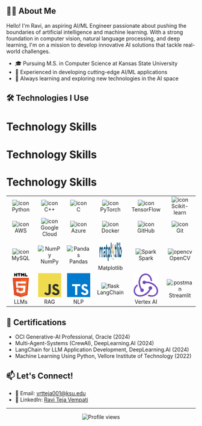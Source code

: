 ## 👨‍💻 About Me

Hello! I'm Ravi, an aspiring AI/ML Engineer passionate about pushing the boundaries of artificial intelligence and machine learning. With a strong foundation in computer vision, natural language processing, and deep learning, I'm on a mission to develop innovative AI solutions that tackle real-world challenges.

- 🎓 Pursuing M.S. in Computer Science at Kansas State University
- 🚀 Experienced in developing cutting-edge AI/ML applications
- 🌱 Always learning and exploring new technologies in the AI space
  
## 🛠 Technologies I Use
# Technology Skills

# Technology Skills

# Technology Skills

<table>
  <tr>
    <td align="center" width="96">
      <img src="https://techstack-generator.vercel.app/python-icon.svg" alt="icon" width="65" height="65" />
      <br>Python
    </td>
    <td align="center" width="96">
      <img src="https://techstack-generator.vercel.app/cpp-icon.svg" alt="icon" width="65" height="65" />
      <br>C++
    </td>
    <td align="center" width="96">
      <img src="https://techstack-generator.vercel.app/csharp-icon.svg" alt="icon" width="65" height="65" />
      <br>C
    </td>
    <td align="center" width="96">
      <img src="https://techstack-generator.vercel.app/pytorch-icon.svg" alt="icon" width="65" height="65" />
      <br>PyTorch
    </td>
    <td align="center" width="96">
      <img src="https://techstack-generator.vercel.app/tensorflow-icon.svg" alt="icon" width="65" height="65" />
      <br>TensorFlow
    </td>
    <td align="center" width="96">
      <img src="https://techstack-generator.vercel.app/kubernetes-icon.svg" alt="icon" width="65" height="65" />
      <br>Scikit-learn
    </td>
  </tr>
  <tr>
    <td align="center" width="96">
      <img src="https://techstack-generator.vercel.app/aws-icon.svg" alt="icon" width="65" height="65" />
      <br>AWS
    </td>
    <td align="center" width="96">
      <img src="https://techstack-generator.vercel.app/google-icon.svg" alt="icon" width="65" height="65" />
      <br>Google Cloud
    </td>
    <td align="center" width="96">
      <img src="https://techstack-generator.vercel.app/azure-icon.svg" alt="icon" width="65" height="65" />
      <br>Azure
    </td>
    <td align="center" width="96">
      <img src="https://techstack-generator.vercel.app/docker-icon.svg" alt="icon" width="65" height="65" />
      <br>Docker
    </td>
    <td align="center" width="96">
      <img src="https://techstack-generator.vercel.app/github-icon.svg" alt="icon" width="65" height="65" />
      <br>GitHub
    </td>
    <td align="center" width="96">
      <img src="https://techstack-generator.vercel.app/git-icon.svg" alt="icon" width="65" height="65" />
      <br>Git
    </td>
  </tr>
  <tr>
    <td align="center" width="96">
      <img src="https://techstack-generator.vercel.app/mysql-icon.svg" alt="icon" width="65" height="65" />
      <br>MySQL
    </td>
    <td align="center" width="96">
      <img src="https://github.com/numpy/numpy/raw/main/branding/logo/primary/numpylogo.svg" width="65" height="65" alt="NumPy" />
      <br>NumPy
    </td>
    <td align="center" width="96">
      <img src="https://github.com/pandas-dev/pandas/raw/main/web/pandas/static/img/pandas_mark.svg" width="65" height="65" alt="Pandas" />
      <br>Pandas
    </td>
    <td align="center" width="96">
      <img src="https://github.com/matplotlib/matplotlib/raw/main/doc/_static/logo2.svg" width="65" height="65" alt="Matplotlib" />
      <br>Matplotlib
    </td>
    <td align="center" width="96">
      <img src="https://spark.apache.org/images/spark-logo-trademark.png" width="65" height="65" alt="Spark" />
      <br>Spark
    </td>
    <td align="center" width="96">
      <img src="https://opencv.org/wp-content/uploads/2022/05/logo.png" width="65" height="65" alt="opencv" />
      <br>OpenCV
    </td>
  </tr>
  <tr>
    <td align="center" width="96">
      <img src="https://raw.githubusercontent.com/devicons/devicon/master/icons/html5/html5-original-wordmark.svg" alt="html5" width="65" height="65"/>
      <br>LLMs
    </td>
    <td align="center" width="96">
      <img src="https://raw.githubusercontent.com/devicons/devicon/master/icons/javascript/javascript-original.svg" alt="javascript" width="65" height="65"/>
      <br>RAG
    </td>
    <td align="center" width="96">
      <img src="https://raw.githubusercontent.com/devicons/devicon/master/icons/typescript/typescript-original.svg" alt="typescript" width="65" height="65"/>
      <br>NLP
    </td>
    <td align="center" width="96">
      <img src="https://www.vectorlogo.zone/logos/pocoo_flask/pocoo_flask-icon.svg" alt="flask" width="65" height="65"/>
      <br>LangChain
    </td>
    <td align="center" width="96">
      <img src="https://raw.githubusercontent.com/devicons/devicon/master/icons/redux/redux-original.svg" alt="redux" width="65" height="65"/>
      <br>Vertex AI
    </td>
    <td align="center" width="96">
      <img src="https://www.vectorlogo.zone/logos/getpostman/getpostman-icon.svg" alt="postman" width="65" height="65"/>
      <br>Streamlit
    </td>
  </tr>
</table>

<style>
  .animated-logo {
    animation: pulse 2s infinite;
  }
  @keyframes pulse {
    0% {
      transform: scale(1);
    }
    50% {
      transform: scale(1.1);
    }
    100% {
      transform: scale(1);
    }
  }
</style>

<script>
  document.querySelectorAll('table img').forEach(img => {
    img.classList.add('animated-logo');
  });
</script>

## 🏅 Certifications

- OCI Generative-AI Professional, Oracle (2024)
- Multi-Agent-Systems (CrewAI), DeepLearning.AI (2024)
- LangChain for LLM Application Development, DeepLearning.AI (2024)
- Machine Learning Using Python, Vellore Institute of Technology (2022)

## 📫 Let's Connect!

- 📧 Email: vrtteja001@ksu.edu
- 💼 LinkedIn: [Ravi Teja Vempati](https://www.linkedin.com/in/ravi-teja-vempati-801204169)

---

<p align="center">
  <img src="https://komarev.com/ghpvc/?username=YourGitHubUsername&color=blueviolet" alt="Profile views">
</p>
